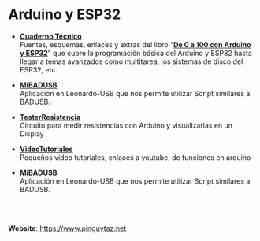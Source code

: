 # Arduino y ESP32


- **[Cuaderno Técnico](CuadernoTecnico)**  
Fuentes, esquemas, enlaces y extras del libro "__[De 0 a 100 con Arduino y ESP32](https://amzn.eu/d/32OJJdF)__" que cubre la programación básica del Arduino y ESP32 hasta llegar a temas avanzados como multitarea, los sistemas de disco del ESP32, etc.  
  
- **[MiBADUSB](MiBADUSB)**  
Aplicación en Leonardo-USB que nos permite utilizar Script similares a BADUSB.  
  
- **[TesterResistencia](TesterResistencia)**  
Circuito para medir resistencias con Arduino y visualizarlas en un Display  
  
- **[VideoTutoriales](VideoTutoriales)**  
Pequeños video tutoriales, enlaces a youtube,  de funciones en arduino  
  
- **[MiBADUSB](MiBADUSB)**  
Aplicación en Leonardo-USB que nos permite utilizar Script similares a BADUSB.  
  
<br><br>

__Website__: <https://www.pinguytaz.net>

